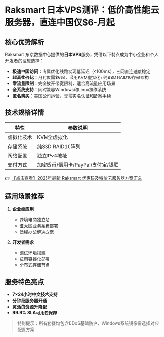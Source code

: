 # Raksmart 日本VPS测评：低价高性能云服务器，直连中国仅$6-月起

## 核心优势解析

Raksmart 东京数据中心提供的**日本VPS**服务，凭借以下特点成为中小企业和个人开发者的理想选择：

- **极速中国访问**：专属优化线路实现低延迟（<100ms），三网直连速度稳定
- **超高性价比**：月付仅需$6起，采用KVM虚拟化+纯SSD RAID10存储架构
- **零流量限制**：完全放开带宽限制，适合高流量应用场景
- **全系统支持**：同时兼容Windows和Linux操作系统
- **匿名购买**：美国公司运营，无需实名认证和备案手续

## 技术规格详情

| 特性        | 参数说明                  |
|------------|-------------------------|
| 虚拟化技术   | KVM全虚拟化             |
| 存储系统    | 纯SSD RAID10阵列         |
| 网络配置    | 独立IPv4地址             |
| 支付方式    | 加密货币/信用卡/PayPal/支付宝/银联 |

👉 [【点击查看】2025年最新 Raksmart 优惠码及特价云服务器方案汇总](https://bit.ly/raksmart)

## 适用场景推荐

1. **企业级应用**
   - 跨境电商独立站
   - 亚太区业务系统部署
   - 远程办公解决方案

2. **开发者需求**
   - 测试环境搭建
   - 应用容器化部署
   - 分布式存储节点

## 服务特色亮点

- **7×24小时中文技术支持**
- **分钟级服务器开通**
- **灵活的资源升降配**
- **99.9% SLA可用性保障**

> 特别提示：所有套餐均包含DDoS基础防护，Windows系统镜像需选择对应配置方案